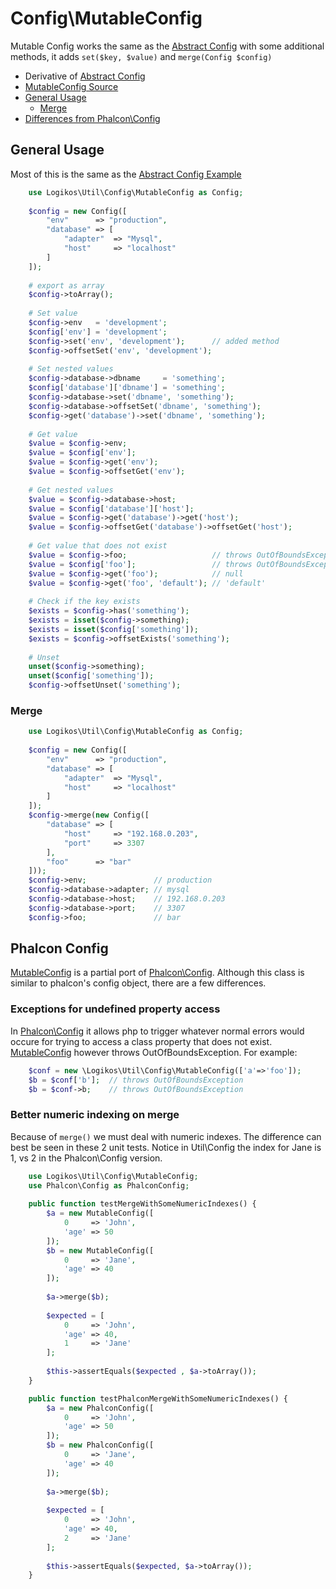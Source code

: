 # Config\MutableConfig

Mutable Config works the same as the [Abstract Config] with some additional methods, it adds `set($key, $value)` and `merge(Config $config)`

- Derivative of [Abstract Config]
- [MutableConfig Source][MutableConfig]
- [General Usage](#general-usage)
  - [Merge](#merge)
- [Differences from Phalcon\Config](#phalcon-config)

## General Usage
Most of this is the same as the [Abstract Config Example]
```php
    use Logikos\Util\Config\MutableConfig as Config;
    
    $config = new Config([
        "env"      => "production",
        "database" => [
            "adapter"  => "Mysql",
            "host"     => "localhost"
        ]
    ]);
    
    # export as array
    $config->toArray();
    
    # Set value
    $config->env   = 'development';
    $config['env'] = 'development';
    $config->set('env', 'development');      // added method
    $config->offsetSet('env', 'development');
    
    # Set nested values
    $config->database->dbname     = 'something';
    $config['database']['dbname'] = 'something';
    $config->database->set('dbname', 'something');
    $config->database->offsetSet('dbname', 'something');
    $config->get('database')->set('dbname', 'something');
    
    # Get value
    $value = $config->env;
    $value = $config['env'];
    $value = $config->get('env');
    $value = $config->offsetGet('env');
    
    # Get nested values
    $value = $config->database->host;
    $value = $config['database']['host'];
    $value = $config->get('database')->get('host');
    $value = $config->offsetGet('database')->offsetGet('host');
    
    # Get value that does not exist
    $value = $config->foo;                   // throws OutOfBoundsException
    $value = $config['foo'];                 // throws OutOfBoundsException
    $value = $config->get('foo');            // null
    $value = $config->get('foo', 'default'); // 'default'
    
    # Check if the key exists
    $exists = $config->has('something');
    $exists = isset($config->something);
    $exists = isset($config['something']);
    $exists = $config->offsetExists('something');
    
    # Unset
    unset($config->something);
    unset($config['something']);
    $config->offsetUnset('something');
```

### Merge
```php
    use Logikos\Util\Config\MutableConfig as Config;
    
    $config = new Config([
        "env"      => "production",
        "database" => [
            "adapter"  => "Mysql",
            "host"     => "localhost"
        ]
    ]);
    $config->merge(new Config([
        "database" => [
            "host"     => "192.168.0.203",
            "port"     => 3307
        ],
        "foo"      => "bar"
    ]));
    $config->env;               // production
    $config->database->adapter; // mysql
    $config->database->host;    // 192.168.0.203
    $config->database->port;    // 3307
    $config->foo;               // bar
```


## Phalcon Config
[MutableConfig] is a partial port of [Phalcon\Config].  Although this class is similar to phalcon's config object, there are a few differences.

### Exceptions for undefined property access
In [Phalcon\Config] it allows php to trigger whatever normal errors would occure for trying to access a class property that does not exist.
[MutableConfig] however throws OutOfBoundsException.  For example:
```php
    $conf = new \Logikos\Util\Config\MutableConfig(['a'=>'foo']);
    $b = $conf['b'];  // throws OutOfBoundsException
    $b = $conf->b;    // throws OutOfBoundsException
```

### Better numeric indexing on merge
Because of `merge()` we must deal with numeric indexes.  The difference can best be seen in these 2 unit tests. Notice in Util\Config the index for Jane is 1, vs 2 in the Phalcon\Config version.
```php
    use Logikos\Util\Config\MutableConfig;
    use Phalcon\Config as PhalconConfig;
    
    public function testMergeWithSomeNumericIndexes() {
        $a = new MutableConfig([
            0     => 'John',
            'age' => 50
        ]);
        $b = new MutableConfig([
            0     => 'Jane',
            'age' => 40
        ]);
        
        $a->merge($b);
        
        $expected = [
            0     => 'John',
            'age' => 40,
            1     => 'Jane'
        ];
        
        $this->assertEquals($expected , $a->toArray());
    }

    public function testPhalconMergeWithSomeNumericIndexes() {
        $a = new PhalconConfig([
            0     => 'John',
            'age' => 50
        ]);
        $b = new PhalconConfig([
            0     => 'Jane',
            'age' => 40
        ]);
        
        $a->merge($b);
        
        $expected = [
            0     => 'John',
            'age' => 40,
            2     => 'Jane'
        ];
        
        $this->assertEquals($expected, $a->toArray());
    }
```

[Config]: ../../src/Config.php
[MutableConfig]: ../../src/Config/MutableConfig.php
[ImmutableConfig]: ../../src/Config/ImmutableConfig.php
[Phalcon\Config]: https://docs.phalconphp.com/en/3.2/Phalcon_Config
[Abstract Config]: README.md
[Abstract Config Example]: README.md#examples
